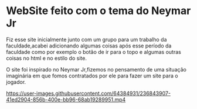 ﻿# WebSite feito com o tema do Neymar Jr


Fiz esse site inicialmente junto com um grupo para um trabalho da faculdade,acabei adicionando algumas coisas após esse período da faculdade como por exemplo o botão de ir para o topo e algumas outras coisas no html e no estilo do site.

O site foi inspirado no Neymar Jr,fizemos no pensamento de uma situação imaginária em que fomos contratados por ele para fazer um site para o jogador.

https://user-images.githubusercontent.com/64384931/236843907-41ed2904-856b-400e-bb96-68ab19289951.mp4

